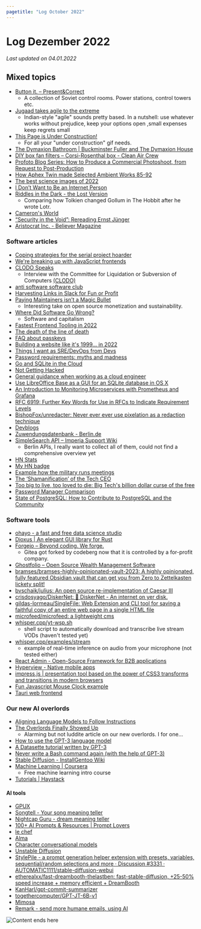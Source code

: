 ```yaml
---
pagetitle: "Log October 2022"
---
```


# Log Dezember 2022

_Last updated on 04.01.2022_

## Mixed topics

- [Button it. – Present&Correct](http://blog.presentandcorrect.com/27986-2)
  - A collection of Soviet control rooms. Power stations, control towers etc.
- [Jugaad takes agile to the extreme](https://blog.georgovassilis.com/2020/09/13/draft-jugaad-takes-agile-to-the-extreme/)
  - Indian-style "agile" sounds pretty based. In a nutshell: use whatever works without prejudice, keep your options open
    ,small expenses keep regrets small
- [This Page is Under Construction!](http://www.textfiles.com/underconstruction/)
  - For all your "under construction" gif needs.
- [The Dymaxion Bathroom | Buckminster Fuller and The Dymaxion House](https://blogs.uoregon.edu/dymaxionhouse/the-dymaxion-bathroom/)
- [DIY box fan filters – Corsi-Rosenthal box - Clean Air Crew](https://cleanaircrew.org/box-fan-filters/)
- [Profoto Blog Series: How to Produce a Commercial Photoshoot, from Request to Post-Production](https://www.zhangjingna.com/blog/2014/06/profoto-blog-series-commercial)
- [How Aphex Twin made Selected Ambient Works 85-92](https://www.musicradar.com/news/how-aphex-twin-made-saw-85-92)
- [The best science images of 2022](https://www.nature.com/immersive/d41586-022-04372-2/index.html)
- [I Don’t Want to Be an Internet Person](https://www.palladiummag.com/2022/11/04/i-do-not-want-to-be-an-internet-person/#)
- [Riddles in the Dark - the Lost Version](https://www.ringgame.net/riddles.html)
  - Comparing how Tolkien changed Gollum in The Hobbit after he wrote Lotr.
- [Cameron's World](https://www.cameronsworld.net/)
- [“Security in the Void”: Rereading Ernst Jünger](https://www.theparisreview.org/blog/2022/12/14/security-in-the-void-rereading-ernst-junger/)
- [Aristocrat Inc. - Believer Magazine](https://www.thebeliever.net/aristocrat-inc/)

### Software articles

- [Coping strategies for the serial project hoarder](https://simonwillison.net/2022/Nov/26/productivity/)
- [We're breaking up with JavaScript frontends](http://triskweline.de/unpoly-rugb/#/)
- [CLODO Speaks](http://www.processedworld.com/Issues/issue10/i10clodo.htm)
  - Interview with the Committee for Liquidation or Subversion of Computers [(CLODO)](https://en.wikipedia.org/wiki/CLODO)
- [anti software software club](https://antisoftware.club/)
- [Harvesting Links in Slack for Fun or Profit](https://blog.canonic.security/harvesting-links-in-slack-for-fun-or-profit/)
- [Paying Maintainers isn’t a Magic Bullet](https://blog.hansenpartnership.com/paying-maintainers-isnt-a-magic-bullet/)
  - Interesting take on open source monetization and sustainability.
- [Where Did Software Go Wrong?](https://blog.jse.li/posts/software/)
  - Software and capitalism
- [Fastest Frontend Tooling in 2022](https://cpojer.net/posts/fastest-frontend-tooling-in-2022)
- [The death of the line of death](https://emilymstark.com/2022/12/18/death-to-the-line-of-death.html)
- [FAQ about passkeys](https://www.yubico.com/blog/a-yubico-faq-about-passkeys/)
- [Building a website like it's 1999... in 2022](https://localghost.dev/blog/building-a-website-like-it-s-1999-in-2022/)
- [Things I want as SRE/DevOps from Devs](https://oschvr.com/posts/what-id-like-as-sre/)
- [Password requirements: myths and madness](https://www.franzoni.eu/password-requirements-myths-madness/)
- [Go and SQLite in the Cloud](https://www.golang.dk/articles/go-and-sqlite-in-the-cloud)
- [Not Getting Hacked](https://www.jefftk.com/p/not-getting-hacked)
- [General guidance when working as a cloud engineer](https://www.lockedinspace.com/posts/001.html)
- [Use LibreOffice Base as a GUI for an SQLite database in OS X](https://www.andrewheiss.com/blog/2016/02/10/libreoffice-base-sqlite-odbc-osx/)
- [An Introduction to Monitoring Microservices with Prometheus and Grafana](https://navendu.me/posts/introduction-to-monitoring-microservices/)
- [RFC 6919: Further Key Words for Use in RFCs to Indicate Requirement Levels](https://www.rfc-editor.org/rfc/rfc6919#section-5)
- [BishopFox/unredacter: Never ever ever use pixelation as a redaction technique](https://github.com/BishopFox/unredacter)
- [Devblogs](https://devblogs.co/)
- [Zuwendungsdatenbank - Berlin.de](https://www.berlin.de/sen/finanzen/service/zuwendungsdatenbank/index.php/api.html)
- [SimpleSearch API – Imperia Support Wiki](https://support.berlin.de/wiki/index.php/SimpleSearch_API)
  - Berlin APIs, I really want to collect all of them, could not find a comprehensive overview yet
- [HN Stats](https://hackernews-insight.vercel.app/user-analysis)
- [My HN badge](https://hnbadges.netlify.app/?user=vinckr)
- [Example how the military runs meetings](https://studylib.net/doc/5573463/b2c2wg-7-minute-drills-and-tf-one-team-battle-rhythm)
- [The ‘Shamanification’ of the Tech CEO](https://www.wired.com/story/health-business-deprivation-technology/)
- [Too big to live, too loved to die: Big Tech's billion dollar curse of the free](https://www.theregister.com/2022/12/26/opinion_column_alexa/)
- [Password Manager Comparison](https://password-manager.soft-wa.re/)
- [State of PostgreSQL: How to Contribute to PostgreSQL and the Community](https://www.timescale.com/blog/state-of-postgresql-how-to-contribute-to-postgresql-and-the-community/)

### Software tools

- [ohayo - a fast and free data science studio](https://v20.ohayo.computer/)
- [Dioxus | An elegant GUI library for Rust](https://dioxuslabs.com/)
- [Forgejo – Beyond coding. We forge.](https://forgejo.org/)
  - Gitea got forked by codeberg now that it is controlled by a for-profit company.
- [Ghostfolio – Open Source Wealth Management Software](https://ghostfol.io/en/resources)
- [bramses/bramses-highly-opinionated-vault-2023: A highly opinionated, fully featured Obsidian vault that can get you from Zero to Zettelkasten lickety split!](https://github.com/bramses/bramses-highly-opinionated-vault-2023)
- [bvschaik/julius: An open source re-implementation of Caesar III](https://github.com/bvschaik/julius)
- [crisdosyago/DiskerNet: 💾 DiskerNet - An internet on yer disk.](https://github.com/crisdosyago/Diskernet)
- [gildas-lormeau/SingleFile: Web Extension and CLI tool for saving a faithful copy of an entire web page in a single HTML file](https://github.com/gildas-lormeau/SingleFile)
- [microfeed/microfeed: a lightweight cms](https://github.com/microfeed/microfeed)
- [whisper.cpp/yt-wsp.sh](https://github.com/ggerganov/whisper.cpp/blob/master/examples/yt-wsp.sh)
  - shell script to automatically download and transcribe live stream VODs (haven't tested yet)
- [whisper.cpp/examples/stream](https://github.com/ggerganov/whisper.cpp/tree/master/examples/stream)
  - example of real-time inference on audio from your microphone (not tested either)
- [React Admin - Open-Source Framework for B2B applications](https://marmelab.com/react-admin/)
- [Hyperview - Native mobile apps](https://hyperview.org/)
- [impress.js | presentation tool based on the power of CSS3 transforms and transitions in modern browsers](https://impress.js.org/#/bored)
- [Fun Javascript Mouse Clock example](https://codepen.io/maheshambure21/pen/ZGevNP)
- [Tauri web frontend](https://tauri.app/)

### Our new AI overlords

- [Aligning Language Models to Follow Instructions](https://openai.com/blog/instruction-following/)
- [The Overlords Finally Showed Up](https://danielbmarkham.com/the-overlords-finally-showed-up/)
  - Alarming but not luddite article on our new overlords. I for one...
- [How to use the GPT-3 language model](https://simonwillison.net/2022/Jun/5/play-with-gpt3/)
- [A Datasette tutorial written by GPT-3](https://simonwillison.net/2022/May/31/a-datasette-tutorial-written-by-gpt-3/)
- [Never write a Bash command again (with the help of GPT-3)](https://musings.yasyf.com/never-write-a-bash-command-again-with-gpt-3/)
- [Stable Diffusion - InstallGentoo Wiki](https://wiki.installgentoo.com/wiki/Stable_Diffusion)
- [Machine Learning | Coursera](https://www.coursera.org/specializations/machine-learning-introduction)
  - Free machine learning intro course
- [Tutorials | Haystack](https://haystack.deepset.ai/tutorials)

#### AI tools

- [GPUX](https://explorer.gpux.ai/inference)
- [Songtell - Your song meaning teller](https://www.songtell.com/)
- [Nightcap Guru - dream meaning teller](https://www.nightcap.guru/)
- [100+ AI Prompts & Resources | Prompt Lovers](https://trello.com/b/4BPkSY1w/100-ai-prompts-resources-prompt-lovers)
- [le chef](https://www.lechef.fyi/)
- [Alma](https://www.alma.sh/)
- [Character conversational models](https://beta.character.ai/)
- [Unstable Diffusion](https://discord.gg/unstablediffusion)
- [StylePile - a prompt generation helper extension with presets, variables, sequential/random selections and more · Discussion #3331 · AUTOMATIC1111/stable-diffusion-webui](https://github.com/AUTOMATIC1111/stable-diffusion-webui/discussions/3331)
- [etherealxx/fast-dreambooth-thelastben: fast-stable-diffusion, +25-50% speed increase + memory efficient + DreamBooth](https://github.com/etherealxx/fast-dreambooth-thelastben)
- [KanHarI/gpt-commit-summarizer](https://github.com/KanHarI/gpt-commit-summarizer)
- [togethercomputer/GPT-JT-6B-v1](https://huggingface.co/togethercomputer/GPT-JT-6B-v1)
- [Mimosa](https://mimosa.so/)
- [Remark - send more humane emails, using AI](https://remarkai.in/)

<img class="center" src="./img/log-august.png" alt="Content ends here">
